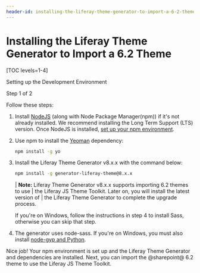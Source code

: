 ```yaml
---
header-id: installing-the-liferay-theme-generator-to-import-a-6-2-theme
---
```


# Installing the Liferay Theme Generator to Import a 6.2 Theme

[TOC levels=1-4]

<div class="learn-path-step row">
    <p id="stepTitle">Setting up the Development Environment</p><p>Step 1 of 2</p>
</div>

Follow these steps: 

1.  Install [NodeJS](http://nodejs.org/) (along with Node Package Manager(npm)) 
    if it's not already installed. We recommend installing the Long Term Support 
    (LTS) version. Once NodeJS is installed, [set up your npm environment](/docs/7-2/reference/-/knowledge_base/r/setting-up-your-npm-environment).

2.  Use npm to install the [Yeoman](http://yeoman.io/) dependency:

    ```bash
    npm install -g yo
    ```

3.  Install the Liferay Theme Generator v8.x.x with the command below:

    ```bash
    npm install -g generator-liferay-theme@8.x.x
    ```

    | **Note:** Liferay Theme Generator v8.x.x supports importing 6.2 themes to use 
    | the Liferay JS Theme Toolkit. Later on, you will install the latest version of 
    | the Liferay Theme Generator to complete the upgrade process.

    If you're on Windows, follow the instructions in step 4 to install Sass, 
    otherwise you can skip that step.

4.  The generator uses node-sass. If you're on Windows, you must also install 
    [node-gyp and Python](https://github.com/nodejs/node-gyp#installation).

Nice job! Your npm environment is set up and the Liferay Theme Generator and 
dependencies are installed. Next, you can import the @sharepoint@ 6.2 theme to use 
the Liferay JS Theme Toolkit. 
